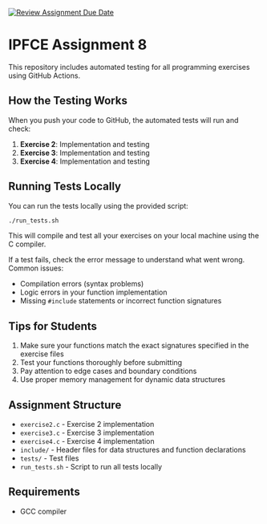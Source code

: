 [![Review Assignment Due Date](https://classroom.github.com/assets/deadline-readme-button-22041afd0340ce965d47ae6ef1cefeee28c7c493a6346c4f15d667ab976d596c.svg)](https://classroom.github.com/a/ysACTsNn)
# IPFCE Assignment 8

This repository includes automated testing for all programming exercises using GitHub Actions.

## How the Testing Works

When you push your code to GitHub, the automated tests will run and check:

1. **Exercise 2**: Implementation and testing
2. **Exercise 3**: Implementation and testing
3. **Exercise 4**: Implementation and testing

## Running Tests Locally

You can run the tests locally using the provided script:

```bash
./run_tests.sh
```

This will compile and test all your exercises on your local machine using the C compiler.

If a test fails, check the error message to understand what went wrong. Common issues:

- Compilation errors (syntax problems)
- Logic errors in your function implementation
- Missing `#include` statements or incorrect function signatures

## Tips for Students

1. Make sure your functions match the exact signatures specified in the exercise files
2. Test your functions thoroughly before submitting
3. Pay attention to edge cases and boundary conditions
4. Use proper memory management for dynamic data structures

## Assignment Structure

- `exercise2.c` - Exercise 2 implementation
- `exercise3.c` - Exercise 3 implementation
- `exercise4.c` - Exercise 4 implementation
- `include/` - Header files for data structures and function declarations
- `tests/` - Test files
- `run_tests.sh` - Script to run all tests locally

## Requirements

- GCC compiler
